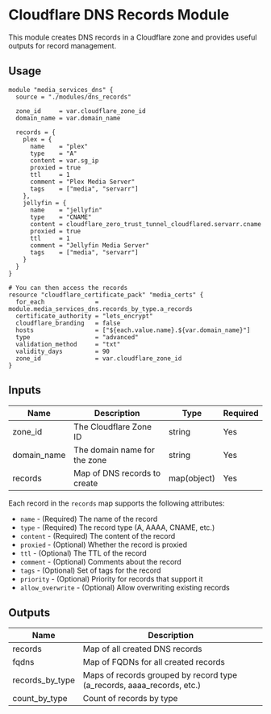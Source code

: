 # Cloudflare DNS Records Module

This module creates DNS records in a Cloudflare zone and provides useful outputs for record management.

## Usage

```hcl
module "media_services_dns" {
  source = "./modules/dns_records"
  
  zone_id     = var.cloudflare_zone_id
  domain_name = var.domain_name
  
  records = {
    plex = {
      name    = "plex"
      type    = "A"
      content = var.sg_ip
      proxied = true
      ttl     = 1
      comment = "Plex Media Server"
      tags    = ["media", "servarr"]
    },
    jellyfin = {
      name    = "jellyfin"
      type    = "CNAME"
      content = cloudflare_zero_trust_tunnel_cloudflared.servarr.cname
      proxied = true
      ttl     = 1
      comment = "Jellyfin Media Server"
      tags    = ["media", "servarr"]
    }
  }
}

# You can then access the records
resource "cloudflare_certificate_pack" "media_certs" {
  for_each              = module.media_services_dns.records_by_type.a_records
  certificate_authority = "lets_encrypt"
  cloudflare_branding   = false
  hosts                 = ["${each.value.name}.${var.domain_name}"]
  type                  = "advanced"
  validation_method     = "txt"
  validity_days         = 90
  zone_id               = var.cloudflare_zone_id
}
```

## Inputs

| Name | Description | Type | Required |
|------|-------------|------|----------|
| zone_id | The Cloudflare Zone ID | string | Yes |
| domain_name | The domain name for the zone | string | Yes |
| records | Map of DNS records to create | map(object) | Yes |

Each record in the `records` map supports the following attributes:

- `name` - (Required) The name of the record
- `type` - (Required) The record type (A, AAAA, CNAME, etc.)
- `content` - (Required) The content of the record
- `proxied` - (Optional) Whether the record is proxied
- `ttl` - (Optional) The TTL of the record
- `comment` - (Optional) Comments about the record
- `tags` - (Optional) Set of tags for the record
- `priority` - (Optional) Priority for records that support it
- `allow_overwrite` - (Optional) Allow overwriting existing records

## Outputs

| Name | Description |
|------|-------------|
| records | Map of all created DNS records |
| fqdns | Map of FQDNs for all created records |
| records_by_type | Maps of records grouped by record type (a_records, aaaa_records, etc.) |
| count_by_type | Count of records by type |
